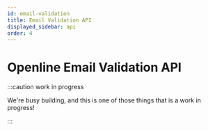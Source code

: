 ```yaml
---
id: email-validation
title: Email Validation API
displayed_sidebar: api
order: 4
---
```


# Openline Email Validation API

:::caution work in progress

We're busy building, and this is one of those things that is a work in progress!

:::

